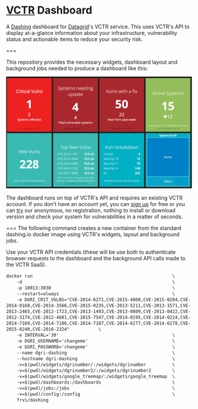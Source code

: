 # [VCTR](http://datagridsys.com/vctr/) Dashboard

A [Dashing](http://dashing.io) dashboard for [Datagrid](http://datagridsys.com/)'s VCTR service. This uses VCTR's API to display at-a-glance information about your infrastructure, vulnerability status and actionable items to reduce your security risk.

===

This repository provides the necessary widgets, dashboard layout and background jobs needed to produce a dashboard like this:


![Alt](/example.png "Example")


The dashboard runs on top of VCTR's API and requires an existing VCTR account. If you don't have an account yet, you can [sign up](http://www.datagridsys.com/beta-reg) for free or you can [try](https://ace.datagridsys.com/) our anonymous, no registration, nothing to install or download version and check your system for vulnerabilities in a matter of seconds.

===
The following command creates a new container from the standard dashing.io docker image using VCTR's widgets, layout and background jobs.

Use your VCTR API credentials (these will be use both to authenticate browser requests to the dashboard and the background API calls made to the VCTR SaaS).


```
docker run                                                     \
    -d                                                         \
    -p 10013:3030                                              \
    --restart=always                                           \
    -e DGRI_CRIT_VULNS="CVE-2014-6271,CVE-2015-4000,CVE-2015-0204,CVE-2014-0160,CVE-2014-3566,CVE-2015-0235,CVE-2013-5211,CVE-2013-1571,CVE-2013-2465,CVE-2012-1723,CVE-2013-1493,CVE-2013-0809,CVE-2013-0422,CVE-2012-3174,CVE-2012-4681,CVE-2015-7547,CVE-2014-0195,CVE-2014-0224,CVE-2014-7169,CVE-2014-7186,CVE-2014-7187,CVE-2014-6277,CVE-2014-6278,CVE-2015-0240,CVE-2016-2324"           \
    -e INTERVAL='30'                                           \
    -e DGRI_USERNAME='changeme'                                \
    -e DGRI_PASSWORD='changeme'                                \
    --name dgri-dashing                                        \
    --hostname dgri-dashing                                    \
    -v=$(pwd)/widgets/dgrinumber/:/widgets/dgrinumber          \
    -v=$(pwd)/widgets/dgrinumber2/:/widgets/dgrinumber2        \
    -v=$(pwd)/widgets/google_treemap/:/widgets/google_treemap  \
    -v=$(pwd)/dashboards:/dashboards                           \
    -v=$(pwd)/jobs:/jobs                                       \
    -v=$(pwd)/config:/config                                   \
    frvi/dashing
```